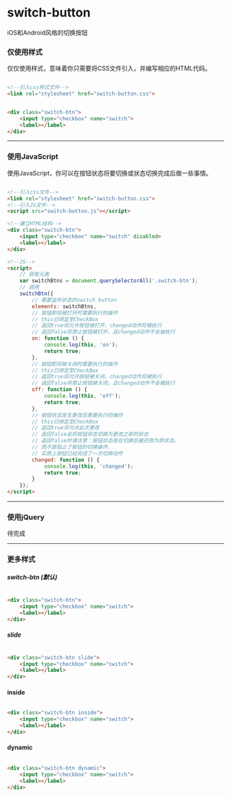 # switch-button

iOS和Android风格的切换按钮

### 仅使用样式

仅仅使用样式，意味着你只需要将CSS文件引入，并编写相应的HTML代码。

```html

<!--引入css样式文件-->
<link rel="stylesheet" href="switch-button.css">

```

```html

<div class="switch-btn">
    <input type="checkbox" name="switch">
    <label></label>
</div>

```

***

### 使用JavaScript

使用JavaScript，你可以在按钮状态将要切换或状态切换完成后做一些事情。

```html

<!--引入css文件-->
<link rel="stylesheet" href="switch-button.css">
<!--引入JS文件-->
<script src="switch-button.js"></script>

<!--建立HTML结构-->
<div class="switch-btn">
    <input type="checkbox" name="switch" disabled>
    <label></label>
</div>

<!--JS-->
<script>
    // 获取元素
    var switchBtns = document.querySelectorAll('.switch-btn');
    // 调用
    switchBtn({
        // 需要监听状态的switch button
        elements: switchBtns,
        // 按钮即将被打开时需要执行的操作
        // this已绑定至CheckBox
        // 返回true将允许按钮被打开，changed动作将被执行
        // 返回false将禁止按钮被打开，且changed动作不会被执行
        on: function () {
            console.log(this, 'on');
            return true;
        },
        // 按钮即将被关闭时需要执行的操作
        // this已绑定至CheckBox
        // 返回true将允许按钮被关闭，changed动作将被执行
        // 返回false将禁止按钮被关闭，且changed动作不会被执行
        off: function () {
            console.log(this, 'off');
            return true;
        },
        // 按钮状态发生更改后需要执行的操作
        // this已绑定至CheckBox
        // 返回true将允许此次更改
        // 返回false会将按钮状态切换为更改之前的状态
        // 返回false时请注意：按钮状态是在切换后被还原为原状态，
        // 而不是阻止了按钮的切换操作，
        // 实质上按钮已经完成了一次切换动作
        changed: function () {
            console.log(this, 'changed');
            return true;
        }
    });
</script>

```

***

### 使用jQuery

待完成

***

### 更多样式

##### switch-btn (默认)

```html

<div class="switch-btn">
    <input type="checkbox" name="switch">
    <label></label>
</div>

```

##### slide

```html

<div class="switch-btn slide">
    <input type="checkbox" name="switch">
    <label></label>
</div>

```

#### inside

```html

<div class="switch-btn inside">
    <input type="checkbox" name="switch">
    <label></label>
</div>

```

#### dynamic

```html

<div class="switch-btn dynamic">
    <input type="checkbox" name="switch">
    <label></label>
</div>

```
